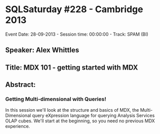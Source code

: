 # SQLSaturday #228 - Cambridge 2013
Event Date: 28-09-2013 - Session time: 00:00:00 - Track: SPAM (BI)
## Speaker: Alex Whittles
## Title: MDX 101 - getting started with MDX
## Abstract:
### Getting Multi-dimensional with Queries!
In this session we'll look at the structure and basics of MDX, the Multi-Dimensional query eXpression language for querying Analysis Services OLAP cubes. We'll start at the beginning, so you need no previous MDX experience.
